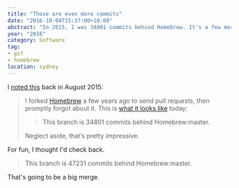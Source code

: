 ```yaml
---
title: "Those are even more commits"
date: "2016-10-04T15:37:00+10:00"
abstract: "In 2015, I was 34801 commits behind Homebrew. It's a few more now!"
year: "2016"
category: Software
tag:
- git
- homebrew
location: sydney
---
```

I [noted this] back in August 2015:

<blockquote>
<p>I forked <a href="https://github.com/Homebrew/homebrew">Homebrew</a> a few years ago to send pull requests, then promptly forgot about it. This is <a href="https://github.com/RubenSchade/homebrew">what it looks like</a> today:</p>

<blockquote>
This branch is 34801 commits behind Homebrew:master. 
</blockquote>

<p>Neglect aside, that’s pretty impressive.</p>
</blockquote>

For fun, I thought I'd check back.

> This branch is 47231 commits behind Homebrew:master. 

That's going to be a big merge.

[noted this]: https://rubenerd.com/thats-a-lot-of-commits/

